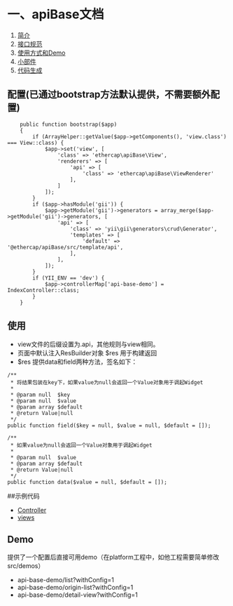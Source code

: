 # 一、apiBase文档

1. [简介](简介.md)
2. [接口规范](接口规范.md)
2. [使用方式和Demo](使用方式和Demo.md)
2. [小部件](小部件.md)
2. [代码生成](小部件.md)

## 配置(已通过bootstrap方法默认提供，不需要额外配置)

```
    public function bootstrap($app)
    {
        if (ArrayHelper::getValue($app->getComponents(), 'view.class') === View::class) {
            $app->set('view', [
                'class' => 'ethercap\apiBase\View',
                'renderers' => [
                    'api' => [
                        'class' => 'ethercap\apiBase\ViewRenderer'
                    ],
                ]
            ]);
        }
        if ($app->hasModule('gii')) {
            $app->getModule('gii')->generators = array_merge($app->getModule('gii')->generators, [
                'api' => [
                    'class' => 'yii\gii\generators\crud\Generator',
                    'templates' => [
                        'default' => '@ethercap/apiBase/src/template/api',
                    ],
                ],
            ]);
        }
        if (YII_ENV == 'dev') {
            $app->controllerMap['api-base-demo'] = IndexController::class;
        }
    }
```

## 使用

- view文件的后缀设置为.api，其他规则与view相同。
- 页面中默认注入ResBuilder对象 $res 用于构建返回
- $res 提供data和field两种方法，签名如下：

```
/**
 * 将结果包装在key下，如果value为null会返回一个Value对象用于调起Widget
 *
 * @param null  $key
 * @param null  $value
 * @param array $default
 * @return Value|null
 */
public function field($key = null, $value = null, $default = []);
   
/**
 * 如果value为null会返回一个Value对象用于调起Widget
 *
 * @param null  $value
 * @param array $default
 * @return Value|null
 */
public function data($value = null, $default = []);
```

##示例代码
- [Controller](src/demos/controllers/IndexController.php) 
- [views](src/demos/views) 

## Demo

提供了一个配置后直接可用demo（在platform工程中，如他工程需要简单修改 src/demos）
- api-base-demo/list?withConfig=1
- api-base-demo/origin-list?withConfig=1
- api-base-demo/detail-view?withConfig=1
